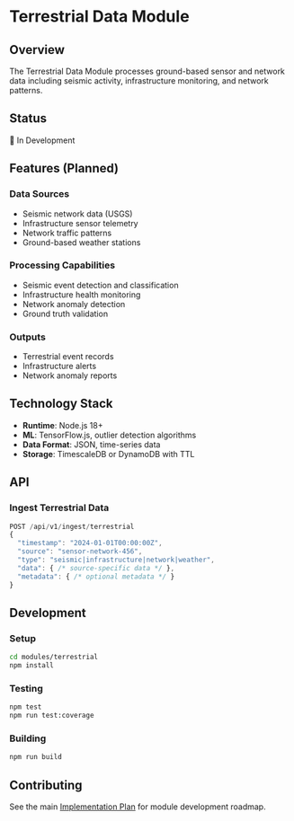 # Terrestrial Data Module

## Overview

The Terrestrial Data Module processes ground-based sensor and network data including seismic activity, infrastructure monitoring, and network patterns.

## Status

🚧 In Development

## Features (Planned)

### Data Sources

- Seismic network data (USGS)
- Infrastructure sensor telemetry
- Network traffic patterns
- Ground-based weather stations

### Processing Capabilities

- Seismic event detection and classification
- Infrastructure health monitoring
- Network anomaly detection
- Ground truth validation

### Outputs

- Terrestrial event records
- Infrastructure alerts
- Network anomaly reports

## Technology Stack

- **Runtime**: Node.js 18+
- **ML**: TensorFlow.js, outlier detection algorithms
- **Data Format**: JSON, time-series data
- **Storage**: TimescaleDB or DynamoDB with TTL

## API

### Ingest Terrestrial Data

```javascript
POST /api/v1/ingest/terrestrial
{
  "timestamp": "2024-01-01T00:00:00Z",
  "source": "sensor-network-456",
  "type": "seismic|infrastructure|network|weather",
  "data": { /* source-specific data */ },
  "metadata": { /* optional metadata */ }
}
```

## Development

### Setup

```bash
cd modules/terrestrial
npm install
```

### Testing

```bash
npm test
npm run test:coverage
```

### Building

```bash
npm run build
```

## Contributing

See the main [Implementation Plan](../../.specify/plan.md) for module development roadmap.
